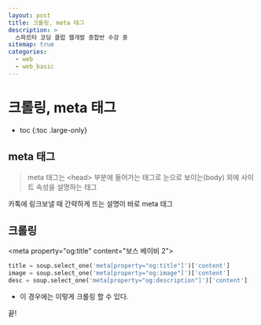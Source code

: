 ```yaml
---
layout: post
title: 크롤링, meta 태그
description: >
  스파르타 코딩 클럽 웹개발 종합반 수강 중
sitemap: true
categories:
  - web
  - web_basic
---
```


# 크롤링, meta 태그

* toc
{:toc .large-only}

## meta 태그

> meta 태그는 \<head> 부분에 들어가는 태그로 눈으로 보이는(body) 외에 사이트 속성을 설명하는 태그

카톡에 링크보낼 때 간략하게 뜨는 설명이 바로 meta 태그


## 크롤링

\<meta property="og:title" content="보스 베이비 2">

```py
title = soup.select_one('meta[property="og:title"]')['content']
image = soup.select_one('meta[property="og:image"]')['content']
desc = soup.select_one('meta[property="og:description"]')['content']
```

- 이 경우에는 이렇게 크롤링 할 수 있다.

끝!